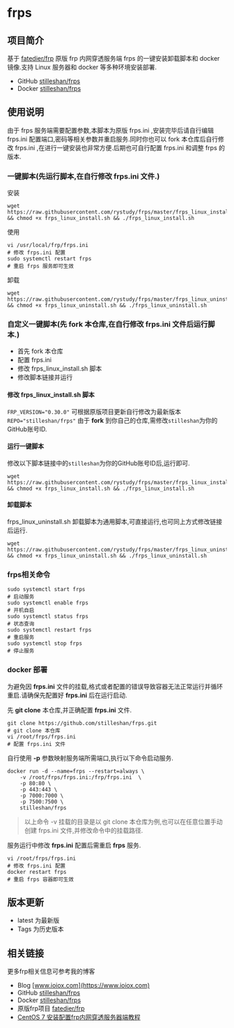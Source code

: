 # frps
## 项目简介
基于 [fatedier/frp](https://github.com/fatedier/frp) 原版 frp 内网穿透服务端 frps 的一键安装卸载脚本和 docker 镜像.支持 Linux 服务器和 docker 等多种环境安装部署.

- GitHub [stilleshan/frps](https://github.com/stilleshan/frps)
- Docker [stilleshan/frps](https://hub.docker.com/r/stilleshan/frps)

## 使用说明
由于 frps 服务端需要配置参数,本脚本为原版 frps.ini ,安装完毕后请自行编辑 frps.ini 配置端口,密码等相关参数并重启服务.同时你也可以 fork 本仓库后自行修改 frps.ini ,在进行一键安装也非常方便.后期也可自行配置 frps.ini 和调整 frps 的版本.

### 一键脚本(先运行脚本,在自行修改 frps.ini 文件.)
安装
```shell
wget https://raw.githubusercontent.com/rystudy/frps/master/frps_linux_install.sh && chmod +x frps_linux_install.sh && ./frps_linux_install.sh
```

使用
```shell
vi /usr/local/frp/frps.ini
# 修改 frps.ini 配置
sudo systemctl restart frps
# 重启 frps 服务即可生效
```

卸载
```shell
wget https://raw.githubusercontent.com/rystudy/frps/master/frps_linux_uninstall.sh && chmod +x frps_linux_uninstall.sh && ./frps_linux_uninstall.sh
```


### 自定义一键脚本(先 fork 本仓库,在自行修改 frps.ini 文件后运行脚本.)
- 首先 fork 本仓库
- 配置 frps.ini
- 修改 frps_linux_install.sh 脚本
- 修改脚本链接并运行

#### 修改 frps_linux_install.sh 脚本
`FRP_VERSION="0.30.0"` 可根据原版项目更新自行修改为最新版本  
`REPO="stilleshan/frps"` 由于 **fork** 到你自己的仓库,需修改`stilleshan`为你的GitHub账号ID.

#### 运行一键脚本
修改以下脚本链接中的`stilleshan`为你的GitHub账号ID后,运行即可.
```shell
wget https://raw.githubusercontent.com/rystudy/frps/master/frps_linux_install.sh && chmod +x frps_linux_install.sh && ./frps_linux_install.sh
```
#### 卸载脚本
frps_linux_uninstall.sh 卸载脚本为通用脚本,可直接运行,也可同上方式修改链接后运行.
```shell
wget https://raw.githubusercontent.com/rystudy/frps/master/frps_linux_uninstall.sh && chmod +x frps_linux_uninstall.sh && ./frps_linux_uninstall.sh
```

### frps相关命令
```shell
sudo systemctl start frps
# 启动服务 
sudo systemctl enable frps
# 开机自启
sudo systemctl status frps
# 状态查询
sudo systemctl restart frps
# 重启服务
sudo systemctl stop frps
# 停止服务
```

### docker 部署
为避免因 **frps.ini** 文件的挂载,格式或者配置的错误导致容器无法正常运行并循环重启.请确保先配置好 **frps.ini** 后在运行启动.

先 **git clone** 本仓库,并正确配置 **frps.ini** 文件.
```shell
git clone https://github.com/stilleshan/frps.git
# git clone 本仓库
vi /root/frps/frps.ini
# 配置 frps.ini 文件
```
自行使用 **-p** 参数映射服务端所需端口,执行以下命令启动服务.
```shell
docker run -d --name=frps --restart=always \
    -v /root/frps/frps.ini:/frp/frps.ini  \
    -p 80:80 \
    -p 443:443 \
    -p 7000:7000 \
    -p 7500:7500 \
    stilleshan/frps
```
> 以上命令 -v 挂载的目录是以 git clone 本仓库为例,也可以在任意位置手动创建 frps.ini 文件,并修改命令中的挂载路径.

服务运行中修改 **frps.ini** 配置后需重启 **frps** 服务.
```shell
vi /root/frps/frps.ini
# 修改 frps.ini 配置
docker restart frps
# 重启 frps 容器即可生效
```

## 版本更新
- latest 为最新版
- Tags 为历史版本

## 相关链接
更多frp相关信息可参考我的博客
- Blog [www.ioiox.com](https://www.ioiox.com)
- GitHub [stilleshan/frps](https://github.com/stilleshan/frps)
- Docker [stilleshan/frps](https://hub.docker.com/r/stilleshan/frps)
- 原版frp项目 [fatedier/frp](https://github.com/fatedier/frp)
- [CentOS 7 安装配置frp内网穿透服务器端教程](https://www.ioiox.com/archives/5.html)
